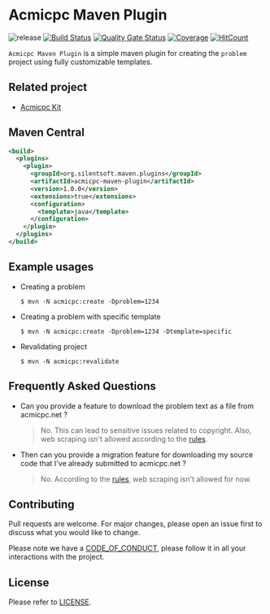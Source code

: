 # Acmicpc Maven Plugin

![release](https://img.shields.io/badge/release-v1.0.0-blue.svg)
[![Build Status](https://travis-ci.com/silentsoft/acmicpc-maven-plugin.svg?branch=main)](https://travis-ci.com/silentsoft/acmicpc-maven-plugin)
[![Quality Gate Status](https://sonarcloud.io/api/project_badges/measure?project=silentsoft_acmicpc-maven-plugin&metric=alert_status)](https://sonarcloud.io/dashboard?id=silentsoft_acmicpc-maven-plugin)
[![Coverage](https://sonarcloud.io/api/project_badges/measure?project=silentsoft_acmicpc-maven-plugin&metric=coverage)](https://sonarcloud.io/dashboard?id=silentsoft_acmicpc-maven-plugin)
[![HitCount](http://hits.dwyl.com/silentsoft/acmicpc-maven-plugin.svg)](http://hits.dwyl.com/silentsoft/acmicpc-maven-plugin)

`Acmicpc Maven Plugin` is a simple maven plugin for creating the `problem` project using fully customizable templates.

## Related project
  - [Acmicpc Kit](https://github.com/silentsoft/acmicpc-kit)

## Maven Central
```xml
<build>
  <plugins>
    <plugin>
      <groupId>org.silentsoft.maven.plugins</groupId>
      <artifactId>acmicpc-maven-plugin</artifactId>
      <version>1.0.0</version>
      <extensions>true</extensions>
      <configuration>
        <template>java</template>
      </configuration>
    </plugin>
  </plugins>
</build>
```

## Example usages
  - Creating a problem
    ```
    $ mvn -N acmicpc:create -Dproblem=1234 
    ```
  - Creating a problem with specific template
    ```
    $ mvn -N acmicpc:create -Dproblem=1234 -Dtemplate=specific
    ```
  - Revalidating project
    ```
    $ mvn -N acmicpc:revalidate
    ```

## Frequently Asked Questions
- Can you provide a feature to download the problem text as a file from acmicpc.net ?
  > No. This can lead to sensitive issues related to copyright. Also, web scraping isn't allowed according to the [rules](https://www.acmicpc.net/help/rule).

- Then can you provide a migration feature for downloading my source code that I've already submitted to acmicpc.net ?
  > No. According to the [rules](https://www.acmicpc.net/help/rule), web scraping isn't allowed for now.

## Contributing
Pull requests are welcome. For major changes, please open an issue first to discuss what you would like to change.

Please note we have a [CODE_OF_CONDUCT](https://github.com/silentsoft/acmicpc-maven-plugin/blob/master/CODE_OF_CONDUCT.md), please follow it in all your interactions with the project.

## License
Please refer to [LICENSE](https://github.com/silentsoft/acmicpc-maven-plugin/blob/master/LICENSE.txt).
